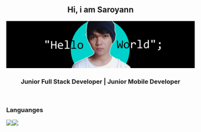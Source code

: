 <div align="center">
<h2>Hi, i am Saroyann</h2>
</div>


<img src="https://raw.githubusercontent.com/Saroyann/Saroyann/main/img/buat%20readme.jpg">
<div align="center">
  <h3>Junior Full Stack Developer | Junior Mobile Developer</h3>
</div>
<br>
<h3>Languanges</h3>
<img src="https://img.shields.io/badge/HTML-239120?style=for-the-badge&logo=html5&logoColor=white" style="float: left;">
<img src="https://img.shields.io/badge/css3-%231572B6.svg?style=for-the-badge&logo=css3&logoColor=white">

